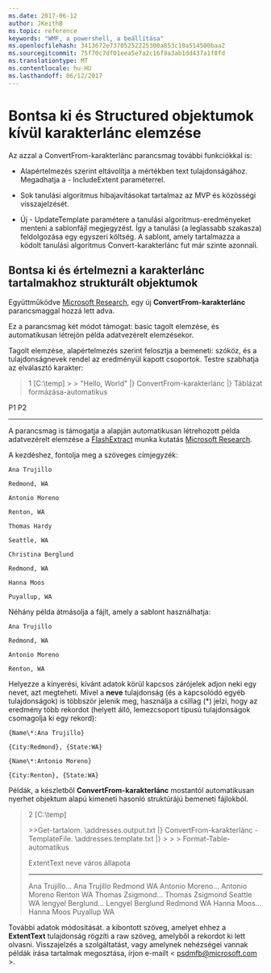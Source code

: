 ```yaml
---
ms.date: 2017-06-12
author: JKeithB
ms.topic: reference
keywords: "WMF, a powershell, a beállítása"
ms.openlocfilehash: 3413672e73705252225300a853c10a514500baa2
ms.sourcegitcommit: 75f70c7df01eea5e7a2c16f9a3ab1dd437a1f8fd
ms.translationtype: MT
ms.contentlocale: hu-HU
ms.lasthandoff: 06/12/2017
---
```

# <a name="extract-and-parse-structured-objects-out-of-string"></a>Bontsa ki és Structured objektumok kívül karakterlánc elemzése
Az azzal a ConvertFrom-karakterlánc parancsmag további funkciókkal is:

-   Alapértelmezés szerint eltávolítja a mértékben text tulajdonságához. Megadhatja a - IncludeExtent paraméterrel.

-   Sok tanulási algoritmus hibajavításokat tartalmaz az MVP és közösségi visszajelzését.

-   Új - UpdateTemplate paramétere a tanulási algoritmus-eredményeket menteni a sablonfájl megjegyzést. Így a tanulási (a leglassabb szakasza) feldolgozása egy egyszeri költség. A sablont, amely tartalmazza a kódolt tanulási algoritmus Convert-karakterlánc fut már szinte azonnali.


<a name="extract-and-parse-structured-objects-out-of-string-content"></a>Bontsa ki és értelmezni a karakterlánc tartalmakhoz strukturált objektumok
----------------------------------------------------------

Együttműködve [Microsoft Research](http://research.microsoft.com/), egy új **ConvertFrom-karakterlánc** parancsmaggal hozzá lett adva.

Ez a parancsmag két módot támogat: basic tagolt elemzése, és automatikusan létrejön példa adatvezérelt elemzésekor.

Tagolt elemzése, alapértelmezés szerint felosztja a bemeneti: szóköz, és a tulajdonságnevek rendel az eredményül kapott csoportok. Testre szabhatja az elválasztó karakter:

> 1 \[C:\\temp\] &gt; &gt; "Hello, World" |} ConvertFrom-karakterlánc |} Táblázat formázása-automatikus

P1 P2
--    --

A parancsmag is támogatja a alapján automatikusan létrehozott példa adatvezérelt elemzése a [FlashExtract](http://research.microsoft.com/en-us/um/people/sumitg/flashextract.html) munka kutatás [Microsoft Research](http://research.microsoft.com).

A kezdéshez, fontolja meg a szöveges címjegyzék:

    Ana Trujillo

    Redmond, WA

    Antonio Moreno

    Renton, WA

    Thomas Hardy

    Seattle, WA

    Christina Berglund

    Redmond, WA

    Hanna Moos

    Puyallup, WA

Néhány példa átmásolja a fájlt, amely a sablont használhatja:

    Ana Trujillo

    Redmond, WA

    Antonio Moreno

    Renton, WA

   

Helyezze a kinyerési, kívánt adatok körül kapcsos zárójelek adjon neki egy nevet, azt megteheti. Mivel a **neve** tulajdonság (és a kapcsolódó egyéb tulajdonságok) is többször jelenik meg, használja a csillag (\*) jelzi, hogy az eredmény több rekordot (helyett álló, lemezcsoport típusú tulajdonságok csomagolja ki egy rekord):

    {Name\*:Ana Trujillo}

    {City:Redmond}, {State:WA}

    {Name\*:Antonio Moreno}

    {City:Renton}, {State:WA}

Példák, a készletből **ConvertFrom-karakterlánc** mostantól automatikusan nyerhet objektum alapú kimeneti hasonló struktúrájú bemeneti fájlokból.

> 2 \[C:\\temp\]
>
> &gt;&gt;Get-tartalom. \\addresses.output.txt |} ConvertFrom-karakterlánc - TemplateFile. \\addresses.template.txt |} &gt; &gt; &gt; Format-Table-automatikus
>
> ExtentText neve város állapota
> ----------                     ----               ----     -----
> Ana Trujillo...                Ana Trujillo Redmond WA Antonio Moreno...              Antonio Moreno Renton WA Thomas Zsigmond...                Thomas Zsigmond Seattle WA lengyel Berglund...          Lengyel Berglund Redmond WA Hanna Moos...                  Hanna Moos Puyallup WA

További adatok módosítását. a kibontott szöveg, amelyet ehhez a **ExtentText** tulajdonság rögzíti a raw szöveg, amelyből a rekordot ki lett olvasni. Visszajelzés a szolgáltatást, vagy amelynek nehézségei vannak példák írása tartalmak megosztása, írjon e-mailt < psdmfb@microsoft.com >.

